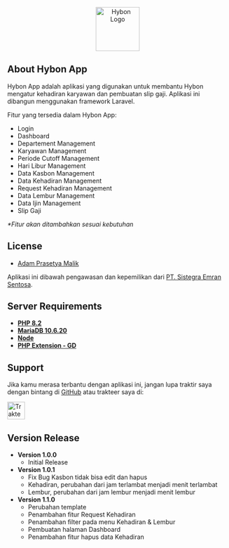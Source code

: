 <p align="center">
    <a href="https://hynon-gajian.sistegra.id" target="_blank">
        <img src="https://hybon-gajian.sistegra.id/hybon-logo-circle.png" width="100" alt="Hybon Logo">
    </a>
</p>

## About Hybon App

Hybon App adalah aplikasi yang digunakan untuk membantu Hybon mengatur kehadiran karyawan dan pembuatan slip gaji. Aplikasi ini dibangun menggunakan framework Laravel.

Fitur yang tersedia dalam Hybon App:

-   Login
-   Dashboard
-   Departement Management
-   Karyawan Management
-   Periode Cutoff Management
-   Hari Libur Management
-   Data Kasbon Management
-   Data Kehadiran Management
-   Request Kehadiran Management
-   Data Lembur Management
-   Data Ijin Management
-   Slip Gaji

_\*Fitur akan ditambahkan sesuai kebutuhan_

## License

-   [Adam Prasetya Malik](https://github.com/manasama77)

Aplikasi ini dibawah pengawasan dan kepemilikan dari [PT. Sistegra Emran Sentosa](https://sistegra.id).

## Server Requirements

-   **[PHP 8.2](https://www.php.net/)**
-   **[MariaDB 10.6.20](https://mariadb.org/)**
-   **[Node](https://nodejs.org/en/)**
-   **[PHP Extension - GD](https://www.php.net/manual/en/book.gd)**

## Support

Jika kamu merasa terbantu dengan aplikasi ini, jangan lupa traktir saya dengan bintang di [GitHub](https://github.com/manasama77/hybon-app) atau trakteer saya di:

<a href="https://trakteer.id/adam_pm" target="_blank"><img id="wse-buttons-preview" src="https://edge-cdn.trakteer.id/images/embed/trbtn-red-1.png?date=18-11-2023" height="40" style="border:0px;height:40px;" alt="Trakteer Saya"></a>

## Version Release

-   **Version 1.0.0**
    -   Initial Release
-   **Version 1.0.1**
    -   Fix Bug Kasbon tidak bisa edit dan hapus
    -   Kehadiran, perubahan dari jam terlambat menjadi menit terlambat
    -   Lembur, perubahan dari jam lembur menjadi menit lembur
-   **Version 1.1.0**
    -   Perubahan template
    -   Penambahan fitur Request Kehadiran
    -   Penambahan filter pada menu Kehadiran & Lembur
    -   Pembuatan halaman Dashboard
    -   Penambahan fitur hapus data Kehadiran
